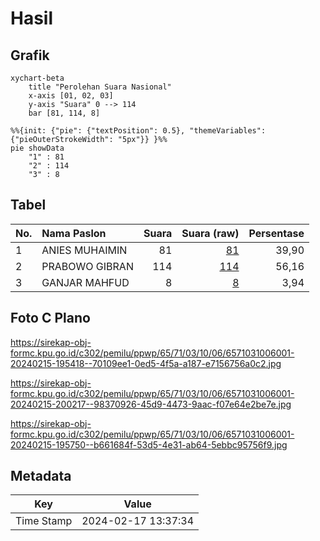 # Hasil

## Grafik

```mermaid
xychart-beta
    title "Perolehan Suara Nasional"
    x-axis [01, 02, 03]
    y-axis "Suara" 0 --> 114
    bar [81, 114, 8]
```

```mermaid
%%{init: {"pie": {"textPosition": 0.5}, "themeVariables": {"pieOuterStrokeWidth": "5px"}} }%%
pie showData
    "1" : 81
    "2" : 114
    "3" : 8
```

## Tabel

| No. | Nama Paslon    | Suara | Suara (raw) | Persentase |
|:--- |:-------------- | -----:| -----------:| ----------:|
| 1   | ANIES MUHAIMIN | 81    | [81][p-1]   | 39,90      |
| 2   | PRABOWO GIBRAN | 114   | [114][p-2]  | 56,16      |
| 3   | GANJAR MAHFUD  | 8     | [8][p-3]    | 3,94       |


[p-1]: https://github.com/gigit-pemilu/pemilu-2024/blob/main/pilpres/hitung-suara/sub/65-kalimantan-utara/sub/71-kota-tarakan/sub/03-tarakan-timur/sub/1006-pantai-amal/sub/001-tps/sub/paslon-1.txt
[p-2]: https://github.com/gigit-pemilu/pemilu-2024/blob/main/pilpres/hitung-suara/sub/65-kalimantan-utara/sub/71-kota-tarakan/sub/03-tarakan-timur/sub/1006-pantai-amal/sub/001-tps/sub/paslon-2.txt
[p-3]: https://github.com/gigit-pemilu/pemilu-2024/blob/main/pilpres/hitung-suara/sub/65-kalimantan-utara/sub/71-kota-tarakan/sub/03-tarakan-timur/sub/1006-pantai-amal/sub/001-tps/sub/paslon-3.txt

## Foto C Plano

https://sirekap-obj-formc.kpu.go.id/c302/pemilu/ppwp/65/71/03/10/06/6571031006001-20240215-195418--70109ee1-0ed5-4f5a-a187-e7156756a0c2.jpg

https://sirekap-obj-formc.kpu.go.id/c302/pemilu/ppwp/65/71/03/10/06/6571031006001-20240215-200217--98370926-45d9-4473-9aac-f07e64e2be7e.jpg

https://sirekap-obj-formc.kpu.go.id/c302/pemilu/ppwp/65/71/03/10/06/6571031006001-20240215-195750--b661684f-53d5-4e31-ab64-5ebbc95756f9.jpg


## Metadata

| Key        | Value               |
| ---------- | ------------------- |
| Time Stamp | 2024-02-17 13:37:34 |



